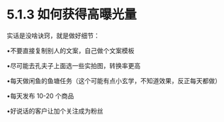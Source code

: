 # 5.1.3 如何获得高曝光量

实话是没啥诀窍，就是做好细节：

•不要直接复制别人的文案，自己做个文案模板

•尽可能去孔夫子上面选一些实拍图，转换率更高

•每天做闲鱼的鱼塘任务（这个可能有点小玄学，不知道效果，反正每天都做）

•每天发布 10-20 个商品

•好说话的客户让加个关注成为粉丝